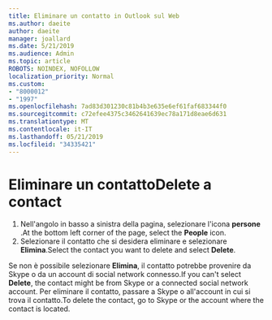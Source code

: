 ```yaml
---
title: Eliminare un contatto in Outlook sul Web
ms.author: daeite
author: daeite
manager: joallard
ms.date: 5/21/2019
ms.audience: Admin
ms.topic: article
ROBOTS: NOINDEX, NOFOLLOW
localization_priority: Normal
ms.custom:
- "8000012"
- "1997"
ms.openlocfilehash: 7ad83d301230c81b4b3e635e6ef61faf683344f0
ms.sourcegitcommit: c72efee4375c3462641639ec78a171d8eae6d631
ms.translationtype: MT
ms.contentlocale: it-IT
ms.lasthandoff: 05/21/2019
ms.locfileid: "34335421"
---
```

# <a name="delete-a-contact"></a><span data-ttu-id="faac2-102">Eliminare un contatto</span><span class="sxs-lookup"><span data-stu-id="faac2-102">Delete a contact</span></span>

1. <span data-ttu-id="faac2-103">Nell'angolo in basso a sinistra della pagina, selezionare l'icona **persone** .</span><span class="sxs-lookup"><span data-stu-id="faac2-103">At the bottom left corner of the page, select the **People** icon.</span></span>
2. <span data-ttu-id="faac2-104">Selezionare il contatto che si desidera eliminare e selezionare **Elimina**.</span><span class="sxs-lookup"><span data-stu-id="faac2-104">Select the contact you want to delete and select **Delete**.</span></span>

<span data-ttu-id="faac2-105">Se non è possibile selezionare **Elimina**, il contatto potrebbe provenire da Skype o da un account di social network connesso.</span><span class="sxs-lookup"><span data-stu-id="faac2-105">If you can't select **Delete**, the contact might be from Skype or a connected social network account.</span></span> <span data-ttu-id="faac2-106">Per eliminare il contatto, passare a Skype o all'account in cui si trova il contatto.</span><span class="sxs-lookup"><span data-stu-id="faac2-106">To delete the contact, go to Skype or the account where the contact is located.</span></span>